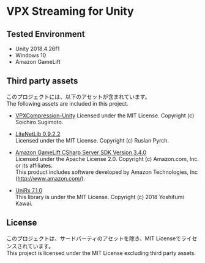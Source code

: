 # VPX Streaming for Unity

## Tested Environment
- Unity 2018.4.26f1
- Windows 10
- Amazon GameLift

## Third party assets
このプロジェクトには、以下のアセットが含まれています。  
The following assets are included in this project.

- [VPXCompression-Unity](https://github.com/sotanmochi/VPXCompression-Unity)
  Licensed under the MIT License. Copyright (c) Soichiro Sugimoto.

- [LiteNetLib 0.9.2.2](https://github.com/RevenantX/LiteNetLib/releases/tag/v0.9.2.2)  
  Licensed under the MIT License. Copyright (c) Ruslan Pyrch.

- [Amazon GameLift CSharp Server SDK Version 3.4.0](https://s3-us-west-2.amazonaws.com/gamelift-release/GameLift_09_03_2019.zip)  
  Licensed under the Apache License 2.0. Copyright (c) Amazon.com, Inc. or its affiliates.  
  This product includes software developed by Amazon Technologies, Inc (http://www.amazon.com/).

- [UniRx 7.1.0](https://github.com/neuecc/UniRx/releases/tag/7.1.0)  
  This library is under the MIT License. Copyright (c) 2018 Yoshifumi Kawai.

## License
このプロジェクトは、サードパーティのアセットを除き、MIT Licenseでライセンスされています。  
This project is licensed under the MIT License excluding third party assets.
